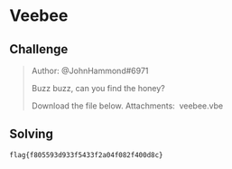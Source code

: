 # Veebee

## Challenge

>Author: @JohnHammond#6971
>
>Buzz buzz, can you find the honey?
>
>Download the file below.
>Attachments:  veebee.vbe



## Solving

`flag{f805593d933f5433f2a04f082f400d8c}`
